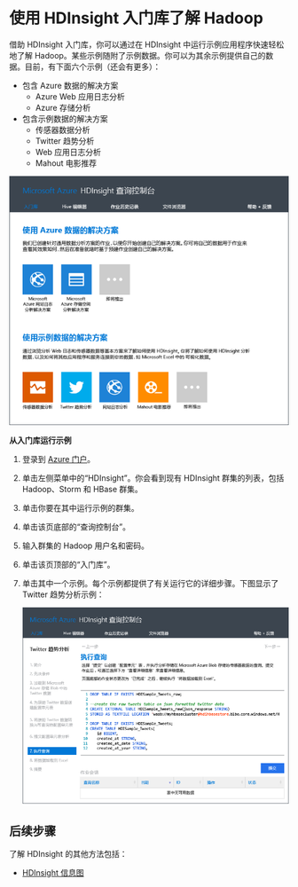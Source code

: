 <properties
   pageTitle="使用示例库了解 HDInsight 中的 Hadoop | Azure"
   description="通过从 HDInsight 入门库运行示例应用程序快速了解 Hadoop。使用示例数据，或提供你自己的数据。"
   services="hdinsight"
   documentationCenter=""
   authors="mumian"
   manager="paulettm"
   editor="cgronlun"/>

<tags
	ms.service="hdinsight"
	ms.date="03/04/2016"
	wacn.date="04/26/2016"/>

# 使用 HDInsight 入门库了解 Hadoop

借助 HDInsight 入门库，你可以通过在 HDInsight 中运行示例应用程序快速轻松地了解 Hadoop。某些示例随附了示例数据。你可以为其余示例提供自己的数据。目前，有下面六个示例（还会有更多）：

- 包含 Azure 数据的解决方案
	- Azure Web 应用日志分析
	- Azure 存储分析
- 包含示例数据的解决方案
	- 传感器数据分析
	- Twitter 趋势分析
	- Web 应用日志分析
	- Mahout 电影推荐

![包括示例数据的 HDInsight Hadoop、Storm 和 HBase 入门库解决方案。][hdinsight.sample.gallery]

**从入门库运行示例**

1.	登录到 [Azure 门户][azure.portal]。
2.	单击左侧菜单中的“HDInsight”。你会看到现有 HDInsight 群集的列表，包括 Hadoop、Storm 和 HBase 群集。
3.	单击你要在其中运行示例的群集。
4.	单击该页底部的“查询控制台”。
5.	输入群集的 Hadoop 用户名和密码。
6.	单击该页顶部的“入门库”。
7.	单击其中一个示例。每个示例都提供了有关运行它的详细步骤。下图显示了 Twitter 趋势分析示例：

	![HDInsight Twitter 趋势分析示例][hdinsight.twitter.sample]

## 后续步骤
了解 HDInsight 的其他方法包括：

- [HDInsight 信息图][hdinsight.infographic]

<!--Image references-->
[hdinsight.sample.gallery]: ./media/hdinsight-learn-hadoop-use-sample-gallery-v1/HDInsight-Getting-Started-Gallery.png
[hdinsight.twitter.sample]: ./media/hdinsight-learn-hadoop-use-sample-gallery-v1/HDInsight-Twitter-Trend-Analysis-sample.png

<!--Link references-->
[hdinsight.learn.map]: https://azure.microsoft.com/documentation/learning-paths/hdinsight-self-guided-hadoop-training/
[hdinsight.infographic]: http://go.microsoft.com/fwlink/?linkid=523960
[azure.portal]: https://manage.windowsazure.cn

<!---HONumber=71-->